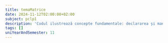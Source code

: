 ```yaml
---
title: temaMatrice
date: 2024-11-12T02:00:00+02:00
subject: pclp1
description: 'Codul ilustrează concepte fundamentale: declararea și manipularea matricilor bidimensionale în C, folosind bucle imbricate pentru citirea și afișarea elementelor, indexare și operații de I/O standard.'
tags: []
uniYearAndSemester: 11
---
```


